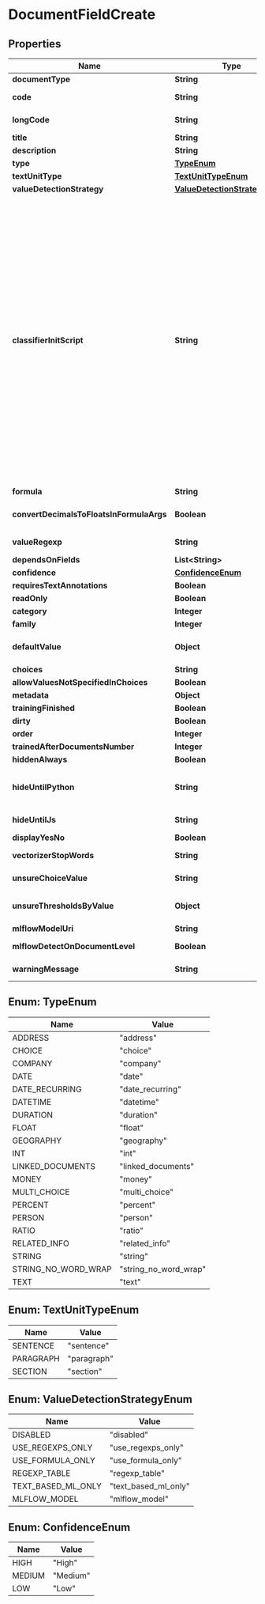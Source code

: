 

# DocumentFieldCreate


## Properties

Name | Type | Description | Notes
------------ | ------------- | ------------- | -------------
**documentType** | **String** |  | 
**code** | **String** | Field codes must be lowercase, should start with  a Latin letter, and contain only Latin letters, digits, underscores. Field codes must be unique to every Document Type. | 
**longCode** | **String** |  |  [optional] [readonly]
**title** | **String** |  | 
**description** | **String** |  |  [optional]
**type** | [**TypeEnum**](#TypeEnum) |  | 
**textUnitType** | [**TextUnitTypeEnum**](#TextUnitTypeEnum) |  |  [optional]
**valueDetectionStrategy** | [**ValueDetectionStrategyEnum**](#ValueDetectionStrategyEnum) |  |  [optional]
**classifierInitScript** | **String** | Classifier initialization script. Here is how it used: &lt;br /&gt;&lt;br /&gt;def&amp;nbsp;init_classifier_impl(field_code:&amp;nbsp;str,&amp;nbsp;init_script:&amp;nbsp;str):&lt;br /&gt;&amp;nbsp;&amp;nbsp;&amp;nbsp;&amp;nbsp;if&amp;nbsp;init_script&amp;nbsp;is&amp;nbsp;not&amp;nbsp;None:&lt;br /&gt;&amp;nbsp;&amp;nbsp;&amp;nbsp;&amp;nbsp;&amp;nbsp;&amp;nbsp;&amp;nbsp;&amp;nbsp;init_script&amp;nbsp;&#x3D;&amp;nbsp;init_script.strip()&lt;br /&gt;&lt;br /&gt;&amp;nbsp;&amp;nbsp;&amp;nbsp;&amp;nbsp;if&amp;nbsp;not&amp;nbsp;init_script:&lt;br /&gt;&amp;nbsp;&amp;nbsp;&amp;nbsp;&amp;nbsp;&amp;nbsp;&amp;nbsp;&amp;nbsp;&amp;nbsp;from&amp;nbsp;sklearn&amp;nbsp;import&amp;nbsp;tree&amp;nbsp;as&amp;nbsp;sklearn_tree&lt;br /&gt;&amp;nbsp;&amp;nbsp;&amp;nbsp;&amp;nbsp;&amp;nbsp;&amp;nbsp;&amp;nbsp;&amp;nbsp;return&amp;nbsp;sklearn_tree.DecisionTreeClassifier()&lt;br /&gt;&lt;br /&gt;&amp;nbsp;&amp;nbsp;&amp;nbsp;&amp;nbsp;from&amp;nbsp;sklearn&amp;nbsp;import&amp;nbsp;tree&amp;nbsp;as&amp;nbsp;sklearn_tree&lt;br /&gt;&amp;nbsp;&amp;nbsp;&amp;nbsp;&amp;nbsp;from&amp;nbsp;sklearn&amp;nbsp;import&amp;nbsp;neural_network&amp;nbsp;as&amp;nbsp;sklearn_neural_network&lt;br /&gt;&amp;nbsp;&amp;nbsp;&amp;nbsp;&amp;nbsp;from&amp;nbsp;sklearn&amp;nbsp;import&amp;nbsp;neighbors&amp;nbsp;as&amp;nbsp;sklearn_neighbors&lt;br /&gt;&amp;nbsp;&amp;nbsp;&amp;nbsp;&amp;nbsp;from&amp;nbsp;sklearn&amp;nbsp;import&amp;nbsp;svm&amp;nbsp;as&amp;nbsp;sklearn_svm&lt;br /&gt;&amp;nbsp;&amp;nbsp;&amp;nbsp;&amp;nbsp;from&amp;nbsp;sklearn&amp;nbsp;import&amp;nbsp;gaussian_process&amp;nbsp;as&amp;nbsp;sklearn_gaussian_process&lt;br /&gt;&amp;nbsp;&amp;nbsp;&amp;nbsp;&amp;nbsp;from&amp;nbsp;sklearn.gaussian_process&amp;nbsp;import&amp;nbsp;kernels&amp;nbsp;as&amp;nbsp;sklearn_gaussian_process_kernels&lt;br /&gt;&amp;nbsp;&amp;nbsp;&amp;nbsp;&amp;nbsp;from&amp;nbsp;sklearn&amp;nbsp;import&amp;nbsp;ensemble&amp;nbsp;as&amp;nbsp;sklearn_ensemble&lt;br /&gt;&amp;nbsp;&amp;nbsp;&amp;nbsp;&amp;nbsp;from&amp;nbsp;sklearn&amp;nbsp;import&amp;nbsp;naive_bayes&amp;nbsp;as&amp;nbsp;sklearn_naive_bayes&lt;br /&gt;&amp;nbsp;&amp;nbsp;&amp;nbsp;&amp;nbsp;from&amp;nbsp;sklearn&amp;nbsp;import&amp;nbsp;discriminant_analysis&amp;nbsp;as&amp;nbsp;sklearn_discriminant_analysis&lt;br /&gt;&amp;nbsp;&amp;nbsp;&amp;nbsp;&amp;nbsp;from&amp;nbsp;sklearn&amp;nbsp;import&amp;nbsp;linear_model&amp;nbsp;as&amp;nbsp;sklearn_linear_model&lt;br /&gt;&lt;br /&gt;&amp;nbsp;&amp;nbsp;&amp;nbsp;&amp;nbsp;eval_locals&amp;nbsp;&#x3D;&amp;nbsp;{&lt;br /&gt;&amp;nbsp;&amp;nbsp;&amp;nbsp;&amp;nbsp;&amp;nbsp;&amp;nbsp;&amp;nbsp;&amp;nbsp;&#39;sklearn_linear_model&#39;:&amp;nbsp;sklearn_linear_model,&lt;br /&gt;&amp;nbsp;&amp;nbsp;&amp;nbsp;&amp;nbsp;&amp;nbsp;&amp;nbsp;&amp;nbsp;&amp;nbsp;&#39;sklearn_tree&#39;:&amp;nbsp;sklearn_tree,&lt;br /&gt;&amp;nbsp;&amp;nbsp;&amp;nbsp;&amp;nbsp;&amp;nbsp;&amp;nbsp;&amp;nbsp;&amp;nbsp;&#39;sklearn_neural_network&#39;:&amp;nbsp;sklearn_neural_network,&lt;br /&gt;&amp;nbsp;&amp;nbsp;&amp;nbsp;&amp;nbsp;&amp;nbsp;&amp;nbsp;&amp;nbsp;&amp;nbsp;&#39;sklearn_neighbors&#39;:&amp;nbsp;sklearn_neighbors,&lt;br /&gt;&amp;nbsp;&amp;nbsp;&amp;nbsp;&amp;nbsp;&amp;nbsp;&amp;nbsp;&amp;nbsp;&amp;nbsp;&#39;sklearn_svm&#39;:&amp;nbsp;sklearn_svm,&lt;br /&gt;&amp;nbsp;&amp;nbsp;&amp;nbsp;&amp;nbsp;&amp;nbsp;&amp;nbsp;&amp;nbsp;&amp;nbsp;&#39;sklearn_gaussian_process&#39;:&amp;nbsp;sklearn_gaussian_process,&lt;br /&gt;&amp;nbsp;&amp;nbsp;&amp;nbsp;&amp;nbsp;&amp;nbsp;&amp;nbsp;&amp;nbsp;&amp;nbsp;&#39;sklearn_gaussian_process_kernels&#39;:&amp;nbsp;sklearn_gaussian_process_kernels,&lt;br /&gt;&amp;nbsp;&amp;nbsp;&amp;nbsp;&amp;nbsp;&amp;nbsp;&amp;nbsp;&amp;nbsp;&amp;nbsp;&#39;sklearn_ensemble&#39;:&amp;nbsp;sklearn_ensemble,&lt;br /&gt;&amp;nbsp;&amp;nbsp;&amp;nbsp;&amp;nbsp;&amp;nbsp;&amp;nbsp;&amp;nbsp;&amp;nbsp;&#39;sklearn_naive_bayes&#39;:&amp;nbsp;sklearn_naive_bayes,&lt;br /&gt;&amp;nbsp;&amp;nbsp;&amp;nbsp;&amp;nbsp;&amp;nbsp;&amp;nbsp;&amp;nbsp;&amp;nbsp;&#39;sklearn_discriminant_analysis&#39;:&amp;nbsp;sklearn_discriminant_analysis&lt;br /&gt;&amp;nbsp;&amp;nbsp;&amp;nbsp;&amp;nbsp;}&lt;br /&gt;&amp;nbsp;&amp;nbsp;&amp;nbsp;&amp;nbsp;return&amp;nbsp;eval_script(&#39;classifier&amp;nbsp;init&amp;nbsp;script&amp;nbsp;of&amp;nbsp;field&amp;nbsp;{0}&#39;.format(field_code),&amp;nbsp;init_script,&amp;nbsp;eval_locals)&lt;br /&gt; |  [optional]
**formula** | **String** |  |  [optional]
**convertDecimalsToFloatsInFormulaArgs** | **Boolean** | Floating point field values      are represented in Python Decimal type to avoid rounding problems in machine numbers representations.      Use this checkbox for converting them to Python float type before calculating the formula.      Float: 0.1 + 0.2 &#x3D; 0.30000000000000004. Decimal: 0.1 + 0.2 &#x3D; 0.3. |  [optional]
**valueRegexp** | **String** | This regular expression is run on the sentence      found by a Field Detector and extracts a specific string value from a Text Unit. If the regular expression returns multiple matching groups, then the first matching group will be used by the Field. This is only applicable to String Fields. |  [optional]
**dependsOnFields** | **List&lt;String&gt;** |  |  [optional]
**confidence** | [**ConfidenceEnum**](#ConfidenceEnum) |  |  [optional]
**requiresTextAnnotations** | **Boolean** |  |  [optional]
**readOnly** | **Boolean** |  |  [optional]
**category** | **Integer** |  |  [optional]
**family** | **Integer** |  |  [optional]
**defaultValue** | **Object** | If populated, the Default Value will be displayed for this Field if no other value is found by the chosen Value Detection Strategy. Leave this form blank to have the Field Value remain empty by default. Please wrap entries with quotes, example: “landlord”. This is only applicable to Choice and Multi Choice Fields. |  [optional]
**choices** | **String** | Newline-separated choices. A choice cannot contain a comma. |  [optional]
**allowValuesNotSpecifiedInChoices** | **Boolean** |  |  [optional]
**metadata** | **Object** |  |  [optional]
**trainingFinished** | **Boolean** |  |  [optional]
**dirty** | **Boolean** |  |  [optional]
**order** | **Integer** |  |  [optional]
**trainedAfterDocumentsNumber** | **Integer** |  |  [optional]
**hiddenAlways** | **Boolean** |  |  [optional]
**hideUntilPython** | **String** |                      Enter a boolean expression in Python syntax. If this Python expression evaluates to True, then this              Document Field will be displayed in the user interface. Likewise, if this Python expression evaluates to              False, then this Document Field will be hidden from view. Importantly, if a document’s status is set to              complete and this Document Field remains hidden, then this Document Field’s data will be erased. Similarly,              this Document Field might contain data that a user can not review if it is hidden and the document has not              been set to complete. |  [optional]
**hideUntilJs** | **String** | Target expression (\&quot;Hide until python\&quot; expression converted to JavaScript syntax for frontend). Allowed operators: +, -, *, /, &#x3D;&#x3D;&#x3D;, !&#x3D;&#x3D;, &#x3D;&#x3D;, !&#x3D;, &amp;&amp;, ||, &gt;, &lt;, &gt;&#x3D;, &lt;&#x3D;, % |  [optional] [readonly]
**displayYesNo** | **Boolean** | Checking this box will      display “Yes” if Related Info text is found, and display “No” if no text is found. |  [optional]
**vectorizerStopWords** | **String** | Stop words for vectorizers      user in field-based ML field detection. These stop words are excluded from going into the feature vector part      build based on this field. In addition to these words the standard sklearn \&quot;english\&quot; word list is used.      Format: each word on new line |  [optional]
**unsureChoiceValue** | **String** | Makes sense for machine learning      strategies with \&quot;Unsure\&quot; category. The strategy will return this value if probabilities of all other categories      appear lower than the specified threshold. |  [optional]
**unsureThresholdsByValue** | **Object** | Makes sense for machine learning      strategies with \&quot;Unsure\&quot; category. The strategy will return concrete result (one of choice values) only if      the probability of the detected value is greater than this threshold. Otherwise the strategy returns None      or the choice value specified in \&quot;Unsure choice value\&quot; field. Format: { \&quot;value1\&quot;: 0.9, \&quot;value2\&quot;: 0.5, ...}.      Default: 0.9 |  [optional]
**mlflowModelUri** | **String** | MLFlow model URI      understandable by the MLFlow artifact downloading routines. |  [optional]
**mlflowDetectOnDocumentLevel** | **Boolean** | If true - whole      document text will be sent to the MLFlow model and the field value will be returned for the whole text with no     annotations. If false - each text unit will be sent separately. |  [optional]
**warningMessage** | **String** |  |  [optional] [readonly]



## Enum: TypeEnum

Name | Value
---- | -----
ADDRESS | &quot;address&quot;
CHOICE | &quot;choice&quot;
COMPANY | &quot;company&quot;
DATE | &quot;date&quot;
DATE_RECURRING | &quot;date_recurring&quot;
DATETIME | &quot;datetime&quot;
DURATION | &quot;duration&quot;
FLOAT | &quot;float&quot;
GEOGRAPHY | &quot;geography&quot;
INT | &quot;int&quot;
LINKED_DOCUMENTS | &quot;linked_documents&quot;
MONEY | &quot;money&quot;
MULTI_CHOICE | &quot;multi_choice&quot;
PERCENT | &quot;percent&quot;
PERSON | &quot;person&quot;
RATIO | &quot;ratio&quot;
RELATED_INFO | &quot;related_info&quot;
STRING | &quot;string&quot;
STRING_NO_WORD_WRAP | &quot;string_no_word_wrap&quot;
TEXT | &quot;text&quot;



## Enum: TextUnitTypeEnum

Name | Value
---- | -----
SENTENCE | &quot;sentence&quot;
PARAGRAPH | &quot;paragraph&quot;
SECTION | &quot;section&quot;



## Enum: ValueDetectionStrategyEnum

Name | Value
---- | -----
DISABLED | &quot;disabled&quot;
USE_REGEXPS_ONLY | &quot;use_regexps_only&quot;
USE_FORMULA_ONLY | &quot;use_formula_only&quot;
REGEXP_TABLE | &quot;regexp_table&quot;
TEXT_BASED_ML_ONLY | &quot;text_based_ml_only&quot;
MLFLOW_MODEL | &quot;mlflow_model&quot;



## Enum: ConfidenceEnum

Name | Value
---- | -----
HIGH | &quot;High&quot;
MEDIUM | &quot;Medium&quot;
LOW | &quot;Low&quot;



